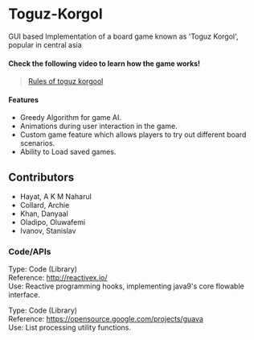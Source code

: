 # Toguz-Korgol
GUI based Implementation of a board game known as 'Toguz Korgol', popular in central asia

#### Check the following video to learn how the game works!
> [Rules of toguz korgool](https://www.youtube.com/watch?v=Xg06pMGdcm4&feature=youtu.be)

#### Features
- Greedy Algorithm for game AI.
- Animations during user interaction in the game.
- Custom game feature which allows players to try out different board scenarios.
- Ability to Load saved games.

## Contributors
- Hayat, A K M Naharul
- Collard, Archie
- Khan, Danyaal
- Oladipo, Oluwafemi 
- Ivanov, Stanislav

### Code/APIs

Type: Code (Library) \
Reference: http://reactivex.io/ \
Use: Reactive programming hooks, implementing java9's core flowable interface.

Type: Code (Library) \
Reference: https://opensource.google.com/projects/guava \
Use: List processing utility functions.

